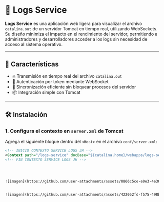 # 📄 Logs Service

**Logs Service** es una aplicación web ligera para visualizar el archivo `catalina.out` de un servidor Tomcat en tiempo real, utilizando WebSockets. Su diseño minimiza el impacto en el rendimiento del servidor, permitiendo a administradores y desarrolladores acceder a los logs sin necesidad de acceso al sistema operativo.

---

## 🚀 Características

- 🔥 Transmisión en tiempo real del archivo `catalina.out`
- 🔐 Autenticación por token mediante WebSocket
- 🧠 Sincronización eficiente sin bloquear procesos del servidor
- 📦 Integración simple con Tomcat

---

## 🛠️ Instalación

### 1. Configura el contexto en `server.xml` de Tomcat

Agrega el siguiente bloque dentro del `<Host>` en el archivo `conf/server.xml`:

```xml
<!-- INICIO CONTEXTO SERVICE LOGS JH -->
<Context path="/logs-service" docBase="${catalina.home}/webapps/logs-service" reloadable="true"/>
<!-- FIN CONTEXTO SERVICE LOGS JH -->




![imagen](https://github.com/user-attachments/assets/0866c5ce-e9e3-4e30-9b50-bbd457850971)


![imagen](https://github.com/user-attachments/assets/422052fd-f575-498b-ba3e-afb4db036320)
